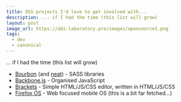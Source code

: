 ```yaml
---
title: OSS projects I'd love to get involved with...
description: ... if I had the time (this list will grow)
layout: post
image_url: https://abi-laboratory.pro/images/opensource1.png
tags:
  - dev
  - canonical
---
```


... if I had the time (this list will grow)

 - [Bourbon](http://bourbon.io/) (and [neat](http://neat.bourbon.io/)) - SASS libraries
 - [Backbone.js](http://backbonejs.org/) - Organised JavaScript
 - [Brackets](http://brackets.io/) - Simple HTML/JS/CSS editor, written in HTML/JS/CSS
 - [Firefox OS](http://www.mozilla.org/en-US/firefoxos/) - Web focused mobile OS (this is a bit far fetched...)
